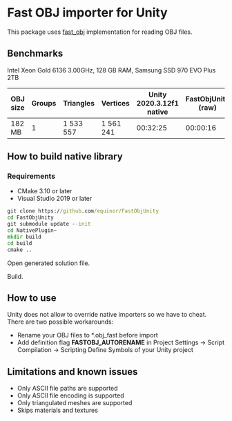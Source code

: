 # Fast OBJ importer for Unity

This package uses [fast_obj]([https://](https://github.com/thisistherk/fast_obj)) implementation for reading OBJ files.

## Benchmarks

Intel Xeon Gold 6136 3.00GHz,
128 GB RAM,
Samsung SSD 970 EVO Plus 2TB

OBJ size | Groups | Triangles | Vertices | Unity 2020.3.12f1 native | FastObjUnity (raw) | FastObjUnity (Optimize)
-|-|-|-|-|-|-
182 MB | 1 | 1 533 557 | 1 561 241 | 00:32:25 | 00:00:16 | 00:06:54

## How to build native library

### Requirements

- CMake 3.10 or later
- Visual Studio 2019 or later

```cmd
git clone https://github.com/equinor/FastObjUnity
cd FastObjUnity
git submodule update --init
cd NativePlugin~
mkdir build
cd build
cmake ..
```

Open generated solution file.

Build.

## How to use

Unity does not allow to override native importers so we have to cheat. There are two possible workarounds:

- Rename your OBJ files to *.obj_fast before import
- Add definition flag **FASTOBJ_AUTORENAME** in Project Settings -> Script Compilation -> Scripting Define Symbols of your Unity project

## Limitations and known issues

- Only ASCII file paths are supported
- Only ASCII file encoding is supported
- Only triangulated meshes are supported
- Skips materials and textures
